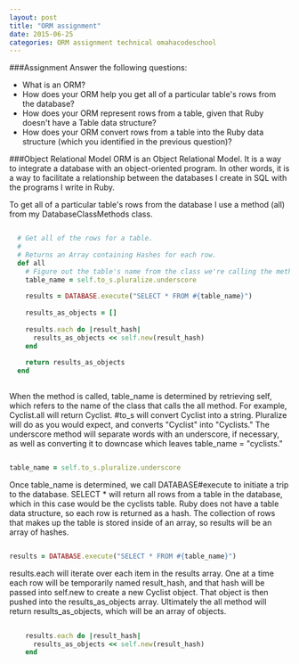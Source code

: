 ```yaml
---
layout: post
title: "ORM assignment"
date: 2015-06-25
categories: ORM assignment technical omahacodeschool
---
```


###Assignment
Answer the following questions: 

* What is an ORM?
* How does your ORM help you get all of a particular table's rows from the database?
* How does your ORM represent rows from a table, given that Ruby doesn't have a Table data structure?
* How does your ORM convert rows from a table into the Ruby data structure (which you identified in the previous question)?

###Object Relational Model
ORM is an Object Relational Model. It is a way to integrate a database with an object-oriented program. In other words, it is a way to facilitate a relationship between the databases I create in SQL with the programs I write in Ruby.

To get all of a particular table's rows from the database I use a method (all) from my DatabaseClassMethods class. 

```ruby

  # Get all of the rows for a table.
  #
  # Returns an Array containing Hashes for each row.
  def all
    # Figure out the table's name from the class we're calling the method on.
    table_name = self.to_s.pluralize.underscore
    
    results = DATABASE.execute("SELECT * FROM #{table_name}")
 
    results_as_objects = []
    
    results.each do |result_hash|
      results_as_objects << self.new(result_hash)
    end
    
    return results_as_objects
  end  
  
````
When the method is called, table\_name is determined by retrieving self, which refers to the name of the class that calls the all method. For example, Cyclist.all will return Cyclist. #to_s will convert Cyclist into a string. Pluralize will do as you would expect, and converts "Cyclist" into "Cyclists." The underscore method will separate words with an underscore, if necessary, as well as converting it to downcase which leaves table\_name = "cyclists."

```ruby

table_name = self.to_s.pluralize.underscore

```
Once table\_name is determined, we call DATABASE#execute to initiate a trip to the database. SELECT * will return all rows from a table in the database, which in this case would be the cyclists table. Ruby does not have a table data structure, so each row is returned as a hash. The collection of rows that makes up the table is stored inside of an array, so results will be an array of hashes.  

```ruby

results = DATABASE.execute("SELECT * FROM #{table_name}")

```

results.each will iterate over each item in the results array. One at a time each row will be temporarily named result\_hash, and that hash will be passed into self.new to create a new Cyclist object. That object is then pushed into the results\_as\_objects array. Ultimately the all method will return results\_as\_objects, which will be an array of objects.

```ruby
    
    results.each do |result_hash|
      results_as_objects << self.new(result_hash)
    end


```




